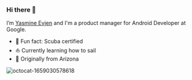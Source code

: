 ### Hi there 👋

I’m [Yasmine Evjen](https://twitter.com/YasmineEvjen) and I'm a product manager for Android Developer at Google.

- 🤿 Fun fact: Scuba certified
- ⛵ Currently learning how to sail
- 🌵 Originally from Arizona

![octocat-1659030578618](https://user-images.githubusercontent.com/11654612/181604593-425bfade-88ad-42e3-be9b-3626060d7d54.png)


<!--
**yasmineevjen/yasmineevjen** is a ✨ _special_ ✨ repository because its `README.md` (this file) appears on your GitHub profile.

Here are some ideas to get you started:

- 🔭 I’m currently working on ...
- 🌱 I’m currently learning ...
- 👯 I’m looking to collaborate on ...
- 🤔 I’m looking for help with ...
- 💬 Ask me about ...
- 📫 How to reach me: ...
- 😄 Pronouns: ...
- ⚡ Fun fact: ...

-->
